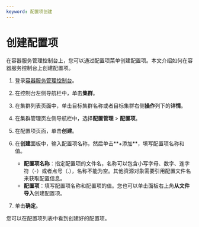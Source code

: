 ```yaml
---
keyword: 配置项创建
---
```


# 创建配置项

在容器服务管理控制台上，您可以通过配置项菜单创建配置项。本文介绍如何在容器服务控制台上创建配置项。

1.  登录[容器服务管理控制台](https://cs.console.aliyun.com)。

2.  在控制台左侧导航栏中，单击**集群**。

3.  在集群列表页面中，单击目标集群名称或者目标集群右侧**操作**列下的**详情**。

4.  在集群管理页左侧导航栏中，选择**配置管理** \> **配置项**。

5.  在配置项页面，单击**创建**。

6.  在**创建**面板中，输入配置项名称，然后单击**+添加**，填写配置项名称和值。

    -   **配置项名称**：指定配置项的文件名，名称可以包含小写字母、数字、连字符（-）或者点号（.），名称不能为空。其他资源对象需要引用配置文件名来获取配置信息。
    -   **配置项**：填写配置项名称和配置项的值。您也可以单击面板右上角**从文件导入**创建配置项。
7.  单击**确定**。


您可以在配置项列表中看到创建好的配置项。

